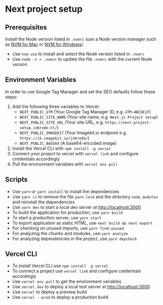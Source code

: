 # Next project setup

## Prerequisites

Install the Node version listed in `.nvmrc` (use a Node version manager such
as [NVM for Mac](https://github.com/nvm-sh/nvm) or [NVM for Windows](https://github.com/coreybutler/nvm-windows)).

- Use `nvm use` to install and select the Node version listed in `.nvmrc`
- Use `node -v > .nvmrc` to update the file `.nvmrc` with the current Node version

## Environment Variables

In order to use Google Tag Manager and set the SEO defaults follow these steps:

1. Add the following three variables to Vercel:
   - `NEXT_PUBLIC_GTM` (Your Google Tag Manager ID, e.g. `GTM-ABCDE1F`)
   - `NEXT_PUBLIC_SITE_NAME` (Your site name, e.g. `Next.js Project Setup`)
   - `NEXT_PUBLIC_SITE_URL` (Your site URL, e.g. `https://next-project-setup.jobrodo.nl/`)
   - `NEXT_PUBLIC_IMAGEKIT` (Your Imagekit.io endpoint e.g. ` https://ik.imagekit.io/jobrodo/`)
   - `NEXT_PUBLIC_BASE64` (A base64-encoded image)
2. Install the Vercel CLI with `npm install -g vercel`
3. Connect your project to vercel with `vercel link` and configure credentials accordingly
4. Pull the environment variables with `vercel env pull`

## Scripts

- Use `yarn` or `yarn install` to install the dependencies
- Use `yarn ci` to remove the file `yarn.lock` and the directory `node_modules` and reinstall the dependencies
- Use `yarn dev` to start a local dev server at [http://localhost:3000](http://localhost:3000)
- To build the application for production, use `yarn build`
- To start a production server, use `yarn start`
- To export application as static HTML, use `next build && next export`
- For checking on unused imports, use `yarn find:unused`
- For analyzing the chunks and modules, use `yarn analyze`
- For analyzing dependencies in the project, use `yarn depcheck`

## Vercel CLI

- To install Vercel CLI use `npm install -g vercel`
- To connect a project use `vercel link` and configure credentials accordingly
- Use `vercel env pull` to get the environment variables
- Use `vercel dev` to deploy a local test server at [http://localhost:3000](http://localhost:3000)
- Use `vercel` to deploy a preview build
- Use `vercel --prod` to deploy a production build
